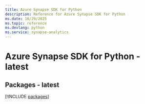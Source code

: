 ```yaml
---
title: Azure Synapse SDK for Python
description: Reference for Azure Synapse SDK for Python
ms.date: 10/29/2025
ms.topic: reference
ms.devlang: python
ms.service: synapse-analytics
---
```

# Azure Synapse SDK for Python - latest
## Packages - latest
[!INCLUDE [packages](synapse-index.md)]